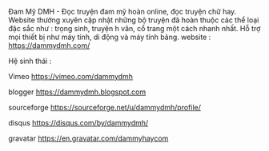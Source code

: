 Đam Mỹ DMH - Đọc truyện đam mỹ hoàn online, đọc truyện chữ hay. Website thường xuyên cập nhật những bộ truyện đã hoàn thuộc các thể loại đặc sắc như : trọng sinh, truyện h văn, cổ trang một cách nhanh nhất. Hỗ trợ mọi thiết bị như máy tính, di động và máy tính bảng.
website : https://dammydmh.com/

Hệ sinh thái : 

Vimeo 
https://vimeo.com/dammydmh

blogger
https://dammydmh.blogspot.com

sourceforge
https://sourceforge.net/u/dammydmh/profile/

disqus
https://disqus.com/by/dammydmh/

gravatar
https://en.gravatar.com/dammyhaycom
